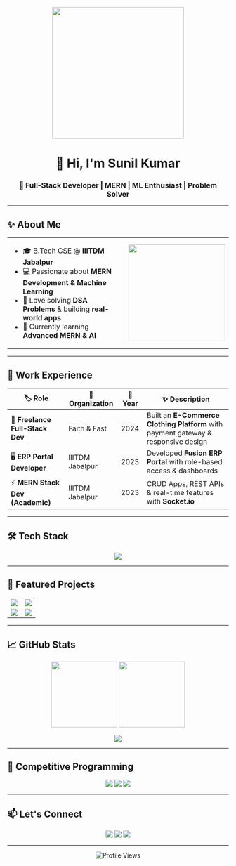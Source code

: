 <!-- Banner -->
<p align="center">
  <img src="https://media.giphy.com/media/qgQUggAC3Pfv687qPC/giphy.gif" width="300px">
</p>

<h1 align="center">👋 Hi, I'm Sunil Kumar</h1>
<h3 align="center">🚀 Full-Stack Developer | MERN | ML Enthusiast | Problem Solver</h3>

---

## ✨ About Me  
<table>
<tr>
<td>

- 🎓 B.Tech CSE @ **IIITDM Jabalpur**  
- 💻 Passionate about **MERN Development & Machine Learning**  
- 🚀 Love solving **DSA Problems** & building **real-world apps**  
- 🌱 Currently learning **Advanced MERN & AI**  

</td>
<td>
  <img src="https://media.giphy.com/media/eNAsjO55tPbgaor7ma/giphy.gif" width="220px">
</td>
</tr>
</table>

---

## 💼 Work Experience  
| 🏷 **Role** | 🏢 **Organization** | 📅 **Year** | ✨ **Description** |
|-------------|--------------------|-------------|--------------------|
| 👕 **Freelance Full-Stack Dev** | Faith & Fast | 2024 | Built an **E-Commerce Clothing Platform** with payment gateway & responsive design |
| 🖥 **ERP Portal Developer** | IIITDM Jabalpur | 2023 | Developed **Fusion ERP Portal** with role-based access & dashboards |
| ⚡ **MERN Stack Dev (Academic)** | IIITDM Jabalpur | 2023 | CRUD Apps, REST APIs & real-time features with **Socket.io** |

---

## 🛠 Tech Stack  
<p align="center">
  <img src="https://skillicons.dev/icons?i=js,cpp,java,python,react,nodejs,express,mongodb,tailwind,html,css,git,postman,gcp,tensorflow,opencv" />
</p>

---

## 📌 Featured Projects  
<table>
<tr>
<td align="center">
  <a href="https://github.com/ankitsunil530/Static-Malware-Detection-">
    <img src="https://github-readme-stats.vercel.app/api/pin/?username=ankitsunil530&repo=Static-Malware-Detection-&theme=radical" />
  </a>
</td>
<td align="center">
  <a href="https://github.com/ankitsunil530/Task-Management-System">
    <img src="https://github-readme-stats.vercel.app/api/pin/?username=ankitsunil530&repo=Task-Management-System&theme=radical" />
  </a>
</td>
</tr>
<tr>
<td align="center">
  <a href="https://github.com/ankitsunil530/Banking-Website">
    <img src="https://github-readme-stats.vercel.app/api/pin/?username=ankitsunil530&repo=Banking-Website&theme=radical" />
  </a>
</td>
<td align="center">
  <a href="https://github.com/ankitsunil530/FF">
    <img src="https://github-readme-stats.vercel.app/api/pin/?username=ankitsunil530&repo=FF&theme=radical" />
  </a>
</td>
</tr>
</table>

---

## 📈 GitHub Stats  
<p align="center">
  <img src="https://github-readme-stats.vercel.app/api?username=ankitsunil530&show_icons=true&theme=radical" height="150" />
  <img src="https://streak-stats.demolab.com?user=ankitsunil530&theme=radical&date_format=M%20j%5B,%20Y%5D" height="150" />
</p>
<p align="center">
  <img src="https://github-readme-activity-graph.vercel.app/graph?username=ankitsunil530&theme=react-dark&hide_border=true" />
</p>

---

## 🧠 Competitive Programming  
<p align="center">
  <a href="https://leetcode.com/ankitsunil530/"><img src="https://img.shields.io/badge/LeetCode-FFA116?style=for-the-badge&logo=leetcode&logoColor=white"></a>
  <a href="https://www.codechef.com/users/ankitsunil530"><img src="https://img.shields.io/badge/CodeChef-5B4638?style=for-the-badge&logo=codechef&logoColor=white"></a>
  <a href="https://codeforces.com/profile/ankitsunil530"><img src="https://img.shields.io/badge/Codeforces-1F8ACB?style=for-the-badge&logo=codeforces&logoColor=white"></a>
</p>

---

## 📫 Let's Connect  
<p align="center">
  <a href="https://www.linkedin.com/in/sunil-kumar-549595225/"><img src="https://img.shields.io/badge/LinkedIn-blue?style=for-the-badge&logo=linkedin&logoColor=white"></a>
  <a href="https://github.com/ankitsunil530"><img src="https://img.shields.io/badge/GitHub-black?style=for-the-badge&logo=github&logoColor=white"></a>
  <a href="#"><img src="https://img.shields.io/badge/Portfolio-grey?style=for-the-badge"></a>
</p>

---

<p align="center">
  <img src="https://komarev.com/ghpvc/?username=ankitsunil530&style=flat-square&color=blue" alt="Profile Views"/>
</p>

